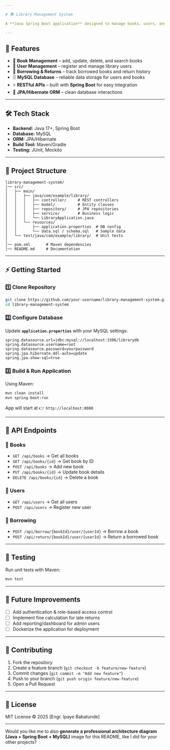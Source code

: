 ```yaml
---

# 📚 Library Management System

A **Java Spring Boot application** designed to manage books, users, and borrowing records efficiently. The system provides **RESTful APIs** for searching books, borrowing, and returning, with **MySQL** as the persistent data store and **JPA/Hibernate** for ORM.

---
```


## 🚀 Features

* 🔎 **Book Management** – add, update, delete, and search books
* 👤 **User Management** – register and manage library users
* 📖 **Borrowing & Returns** – track borrowed books and return history
* 🗄️ **MySQL Database** – reliable data storage for users and books
* ⚡ **RESTful APIs** – built with **Spring Boot** for easy integration
* 🔗 **JPA/Hibernate ORM** – clean database interactions

---

## 🛠️ Tech Stack

* **Backend:** Java 17+, Spring Boot
* **Database:** MySQL
* **ORM:** JPA/Hibernate
* **Build Tool:** Maven/Gradle
* **Testing:** JUnit, Mockito

---

## 📂 Project Structure

```
library-management-system/
│── src/
│   ├── main/
│   │   ├── java/com/example/library/
│   │   │   ├── controller/     # REST controllers
│   │   │   ├── model/          # Entity classes
│   │   │   ├── repository/     # JPA repositories
│   │   │   ├── service/        # Business logic
│   │   │   └── LibraryApplication.java
│   │   └── resources/
│   │       ├── application.properties  # DB config
│   │       └── data.sql / schema.sql   # Sample data
│   └── test/java/com/example/library/  # Unit tests
│
│── pom.xml       # Maven dependencies
│── README.md     # Documentation
```

---

## ⚡ Getting Started

### 1️⃣ Clone Repository

```bash
git clone https://github.com/your-username/library-management-system.git
cd library-management-system
```

### 2️⃣ Configure Database

Update **`application.properties`** with your MySQL settings:

```properties
spring.datasource.url=jdbc:mysql://localhost:3306/librarydb
spring.datasource.username=root
spring.datasource.password=yourpassword
spring.jpa.hibernate.ddl-auto=update
spring.jpa.show-sql=true
```

### 3️⃣ Build & Run Application

Using Maven:

```bash
mvn clean install
mvn spring-boot:run
```

App will start at 👉 `http://localhost:8080`

---

## 📡 API Endpoints

### 🔹 Books

* `GET /api/books` → Get all books
* `GET /api/books/{id}` → Get book by ID
* `POST /api/books` → Add new book
* `PUT /api/books/{id}` → Update book details
* `DELETE /api/books/{id}` → Delete a book

### 🔹 Users

* `GET /api/users` → Get all users
* `POST /api/users` → Register new user

### 🔹 Borrowing

* `POST /api/borrow/{bookId}/user/{userId}` → Borrow a book
* `POST /api/return/{bookId}/user/{userId}` → Return a borrowed book

---

## 🧪 Testing

Run unit tests with Maven:

```bash
mvn test
```

---

## 🚀 Future Improvements

* [ ] Add authentication & role-based access control
* [ ] Implement fine calculation for late returns
* [ ] Add reporting/dashboard for admin users
* [ ] Dockerize the application for deployment

---

## 🤝 Contributing

1. Fork the repository
2. Create a feature branch (`git checkout -b feature/new-feature`)
3. Commit changes (`git commit -m "Add new feature"`)
4. Push to your branch (`git push origin feature/new-feature`)
5. Open a Pull Request

---

## 📜 License

MIT License © 2025 \[Engr. Ipaye Babatunde]

---

Would you like me to also **generate a professional architecture diagram (Java + Spring Boot + MySQL)** image for this README, like I did for your other projects?
